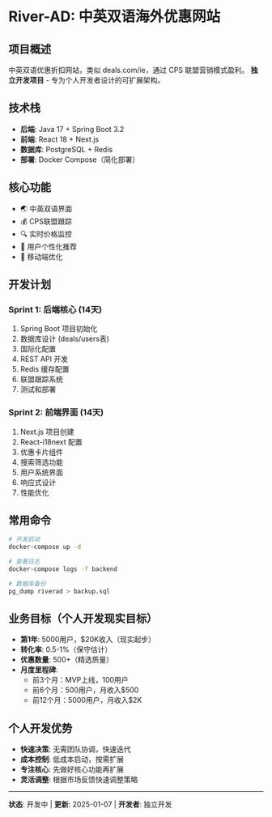 # River-AD: 中英双语海外优惠网站

## 项目概述
中英双语优惠折扣网站，类似 deals.com/ie，通过 CPS 联盟营销模式盈利。
**独立开发项目** - 专为个人开发者设计的可扩展架构。

## 技术栈
- **后端**: Java 17 + Spring Boot 3.2
- **前端**: React 18 + Next.js 
- **数据库**: PostgreSQL + Redis
- **部署**: Docker Compose（简化部署）

## 核心功能
- 🌏 中英双语界面
- 💰 CPS联盟跟踪
- 🔍 实时价格监控  
- 👤 用户个性化推荐
- 📱 移动端优化

## 开发计划

### Sprint 1: 后端核心 (14天)
1. Spring Boot 项目初始化
2. 数据库设计 (deals/users表)
3. 国际化配置
4. REST API 开发
5. Redis 缓存配置
6. 联盟跟踪系统
7. 测试和部署

### Sprint 2: 前端界面 (14天)
1. Next.js 项目创建
2. React-i18next 配置
3. 优惠卡片组件
4. 搜索筛选功能
5. 用户系统界面
6. 响应式设计
7. 性能优化

## 常用命令
```bash
# 开发启动
docker-compose up -d

# 查看日志
docker-compose logs -f backend

# 数据库备份
pg_dump riverad > backup.sql
```

## 业务目标（个人开发现实目标）
- **第1年**: 5000用户，$20K收入（现实起步）
- **转化率**: 0.5-1%（保守估计）
- **优惠数量**: 500+（精选质量）
- **月度里程碑**: 
  - 前3个月：MVP上线，100用户
  - 前6个月：500用户，月收入$500
  - 前12个月：5000用户，月收入$2K

## 个人开发优势
- **快速决策**: 无需团队协调，快速迭代
- **成本控制**: 低成本启动，按需扩展
- **专注核心**: 先做好核心功能再扩展
- **灵活调整**: 根据市场反馈快速调整策略

---
**状态**: 开发中 | **更新**: 2025-01-07 | **开发者**: 独立开发